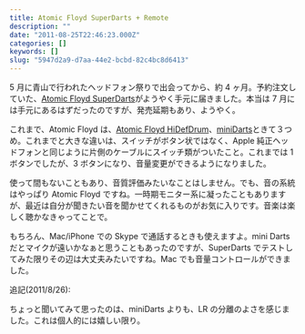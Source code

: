 ```yaml
---
title: Atomic Floyd SuperDarts + Remote
description: ""
date: "2011-08-25T22:46:23.000Z"
categories: []
keywords: []
slug: "5947d2a9-d7aa-44e2-bcbd-82c4bc8d6413"
---
```


5 月に青山で行われたヘッドフォン祭りで出会ってから、約 4 ヶ月。予約注文していた、[Atomic Floyd SuperDarts](http://www.focal.co.jp/products/detail.php?product_id=525)がようやく手元に届きました。本当は 7 月には手元にあるはずだったのですが、発売延期もあり、ようやく。

これまで、Atomic Floyd は、[Atomic Floyd HiDefDrum](/posts/c32d4c11-7dd5-4d31-bdb0-54d724e812c4/)、[miniDarts](/posts/06c5c3ff-7725-4587-9da0-8d084da4450d/)ときて３つめ。これまでと大きな違いは、スイッチがボタン状ではなく、Apple 純正ヘッドフォンと同じように片側のケーブルにスイッチ類がついたこと。これまでは 1 ボタンでしたが、3 ボタンになり、音量変更ができるようになりました。

使って間もないこともあり、音質評価みたいなことはしません。でも、音の系統はやっぱり Atomic Floyd ですね。一時期モニター系に凝ったこともありますが、最近は自分が聞きたい音を聞かせてくれるものがお気に入りです。音楽は楽しく聴かなきゃってことで。

もちろん、Mac/iPhone での Skype で通話するときも使えますよ。mini Darts だとマイクが遠いかなぁと思うこともあったのですが、SuperDarts でテストしてみた限りその辺は大丈夫みたいですね。Mac でも音量コントロールができました。

追記(2011/8/26):

ちょっと聞いてみて思ったのは、miniDarts よりも、LR の分離のよさを感じました。これは個人的には嬉しい限り。

